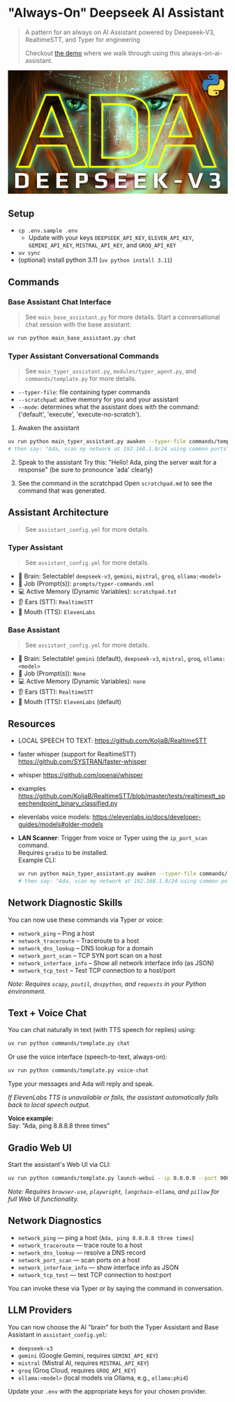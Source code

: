 # "Always-On" Deepseek AI Assistant
> A pattern for an always on AI Assistant powered by Deepseek-V3, RealtimeSTT, and Typer for engineering
>
> Checkout [the demo](https://youtu.be/zoBwIi4ZiTA) where we walk through using this always-on-ai-assistant.

![ada-deepseek-v3.png](./images/ada-deepseek-v3.png)

## Setup
- `cp .env.sample .env`
  - Update with your keys `DEEPSEEK_API_KEY`, `ELEVEN_API_KEY`, `GEMINI_API_KEY`, `MISTRAL_API_KEY`, and `GROQ_API_KEY`
- `uv sync`
- (optional) install python 3.11 (`uv python install 3.11`)


## Commands

### Base Assistant Chat Interface
> See `main_base_assistant.py` for more details.
Start a conversational chat session with the base assistant:

```bash
uv run python main_base_assistant.py chat
```

### Typer Assistant Conversational Commands
> See `main_typer_assistant.py`, `modules/typer_agent.py`, and `commands/template.py` for more details.

- `--typer-file`: file containing typer commands
- `--scratchpad`: active memory for you and your assistant
- `--mode`: determines what the assistant does with the command: ('default', 'execute', 'execute-no-scratch').

1. Awaken the assistant
```bash
uv run python main_typer_assistant.py awaken --typer-file commands/template.py --scratchpad scratchpad.md --mode execute
# then say: "Ada, scan my network at 192.168.1.0/24 using common ports"
```

2. Speak to the assistant
Try this:
"Hello! Ada, ping the server wait for a response" (be sure to pronounce 'ada' clearly)

3. See the command in the scratchpad
Open `scratchpad.md` to see the command that was generated.

## Assistant Architecture
> See `assistant_config.yml` for more details.

### Typer Assistant
> See `assistant_config.yml` for more details.
- 🧠 Brain: Selectable! `deepseek-v3`, `gemini`, `mistral`, `groq`, `ollama:<model>`
- 📝 Job (Prompt(s)): `prompts/typer-commands.xml`
- 💻 Active Memory (Dynamic Variables): `scratchpad.txt`
- 👂 Ears (STT): `RealtimeSTT`
- 🎤 Mouth (TTS): `ElevenLabs`

### Base Assistant
> See `assistant_config.yml` for more details.
- 🧠 Brain: Selectable! `gemini` (default), `deepseek-v3`, `mistral`, `groq`, `ollama:<model>`
- 📝 Job (Prompt(s)): `None`
- 💻 Active Memory (Dynamic Variables): `none`
- 👂 Ears (STT): `RealtimeSTT`
- 🎤 Mouth (TTS): `ElevenLabs` (default)


## Resources
- LOCAL SPEECH TO TEXT: https://github.com/KoljaB/RealtimeSTT
- faster whisper (support for RealtimeSTT) https://github.com/SYSTRAN/faster-whisper
- whisper https://github.com/openai/whisper
- examples https://github.com/KoljaB/RealtimeSTT/blob/master/tests/realtimestt_speechendpoint_binary_classified.py
- elevenlabs voice models: https://elevenlabs.io/docs/developer-guides/models#older-models

- **LAN Scanner**: Trigger from voice or Typer using the `ip_port_scan` command.  
  Requires `gradio` to be installed.  
  Example CLI:
  ```bash
  uv run python main_typer_assistant.py awaken --typer-file commands/template.py --scratchpad scratchpad.md --mode execute
  # then say: "Ada, scan my network at 192.168.1.0/24 using common ports"
  ```

## Network Diagnostic Skills

You can now use these commands via Typer or voice:
- `network_ping` – Ping a host
- `network_traceroute` – Traceroute to a host
- `network_dns_lookup` – DNS lookup for a domain
- `network_port_scan` – TCP SYN port scan on a host
- `network_interface_info` – Show all network interface info (as JSON)
- `network_tcp_test` – Test TCP connection to a host/port

_Note: Requires `scapy`, `psutil`, `dnspython`, and `requests` in your Python environment._

## Text + Voice Chat

You can chat naturally in text (with TTS speech for replies) using:

```bash
uv run python commands/template.py chat
```

Or use the voice interface (speech-to-text, always-on):

```bash
uv run python commands/template.py voice-chat
```

Type your messages and Ada will reply and speak.

_If ElevenLabs TTS is unavailable or fails, the assistant automatically falls back to local speech output._

**Voice example:**  
Say: “Ada, ping 8.8.8.8 three times”

## Gradio Web UI

Start the assistant's Web UI via CLI:

```bash
uv run python commands/template.py launch-webui --ip 0.0.0.0 --port 9000
```

_Note: Requires `browser-use`, `playwright`, `langchain-ollama`, and `pillow` for full Web UI functionality._

## Network Diagnostics

- `network_ping` — ping a host (`Ada, ping 8.8.8.8 three times`)
- `network_traceroute` — trace route to a host
- `network_dns_lookup` — resolve a DNS record
- `network_port_scan` — scan ports on a host
- `network_interface_info` — show interface info as JSON
- `network_tcp_test` — test TCP connection to host:port

You can invoke these via Typer or by saying the command in conversation.

## LLM Providers

You can now choose the AI "brain" for both the Typer Assistant and Base Assistant in `assistant_config.yml`:
- `deepseek-v3`
- `gemini` (Google Gemini, requires `GEMINI_API_KEY`)
- `mistral` (Mistral AI, requires `MISTRAL_API_KEY`)
- `groq` (Groq Cloud, requires `GROQ_API_KEY`)
- `ollama:<model>` (local models via Ollama, e.g., `ollama:phi4`)

Update your `.env` with the appropriate keys for your chosen provider.